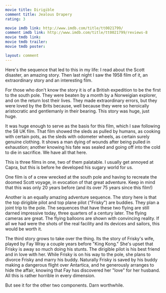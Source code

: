 ```yaml
---
movie title: Dirigible
comment title: Jealous Drapery
rating: 3

movie imdb link: http://www.imdb.com/title/tt0021799/
comment imdb link: http://www.imdb.com/title/tt0021799/reviews-8
movie tmdb link: 
movie tmdb trailer: 
movie tmdb poster: 

layout: comment
---
```


Here's the sequence that led to this in my life: I read about the Scott disaster, an amazing story. Then last night I saw the 1958 film of it, an extraordinary story and an interesting film. 

For those who don't know the story it is of a British expedition to be the first to the south pole. They were beaten by a month by a Norweigian explorer, and on the return lost their lives. They made extraordinary errors, but they were loved by the Brits because, well because they were so heroically aristocratic and gentlemanly in their bearing. This story was huge, just huge.

It was huge enough to serve as the basis for this film, which I saw following the 58 UK film. That film showed the sleds as pulled by humans, as cooking with certain pots, as the sleds with odometer wheels, as certain surely genuine clothing. It shows a man dying of wounds after being pulled in exhaustion; another knowing his fate was sealed and going off into the cold to die in sacrifice. We have all that here.

This is three films in one, two of them palatable. I usually get annoyed at Capra, but this is before he developed his sugary world for us.

One film is of a crew wrecked at the south pole and having to recreate the doomed Scott voyage, in evocation of that great adventure. Keep in mind that this was only 20 years before (and its over 75 years since this film!)

Another is an equally amazing adventure sequence. The story here is that the top dirigible pilot and top plane pilot ("Frisky") are buddies. They plan a joint trip to the pole. The sequences that have these two flying are still darned impressive today, three quarters of a century later. The flying cameras are great. The flying balloons are shown with convincing reality. If all we had were the shots of the real facility and its devices and sailors, this would be worth it. 

The third story grows to take over the thing. Its the story of Frisky's wife, played by Fay Wray a couple years before "King Kong." She's upset that Frisky is away so much doing his stunts. The dirigible pilot is his best friend and in love with her. While Frisky is on his way to the pole, she plans to divorce Frisky and marry his buddy. Naturally Frisky is saved by his buddy making a dangerous flight over Antartica, and he generously arranges to hide the affair, knowing that Fay has discovered her "love" for her husband. All this is rather horrible in every dimension.

But see it for the other two components. Darn worthwhile.